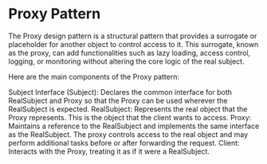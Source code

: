 # Proxy Pattern
The Proxy design pattern is a structural pattern that provides a surrogate or placeholder for another object to control access to it. This surrogate, known as the proxy, can add functionalities such as lazy loading, access control, logging, or monitoring without altering the core logic of the real subject.

Here are the main components of the Proxy pattern:

Subject Interface (Subject): Declares the common interface for both RealSubject and Proxy so that the Proxy can be used wherever the RealSubject is expected.
RealSubject: Represents the real object that the Proxy represents. This is the object that the client wants to access.
Proxy: Maintains a reference to the RealSubject and implements the same interface as the RealSubject. The proxy controls access to the real object and may perform additional tasks before or after forwarding the request.
Client: Interacts with the Proxy, treating it as if it were a RealSubject.
